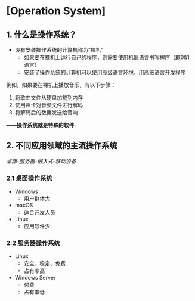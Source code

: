 # \[Operation System\]
## 1. 什么是操作系统？

- 没有安装操作系统的计算机称为“裸机”  
    - 如果要在裸机上运行自己的程序，则需要使用机器语言书写程序（即0&1语言）  
    - 安装了操作系统的计算机可以使用高级语言环境，用高级语言开发程序  

例如，如果要在裸机上播放音乐，有以下步骤：  
1. 将歌曲文件从硬盘加载到内存  
2. 使用声卡对音频文件进行解码  
3. 将解码后的数据发送给音响  

**——操作系统就是特殊的软件**  

## 2. 不同应用领域的主流操作系统
*桌面-服务器-嵌入式-移动设备*  
### 2.1 桌面操作系统  
- Windows  
    - 用户群体大  
- macOS  
    - 适合开发人员  
- Linux  
    - 应用软件少  
### 2.2 服务器操作系统
- Linux  
    - 安全、稳定、免费
    - 占有率高
- Windows Server
    - 付费
    - 占有率低

